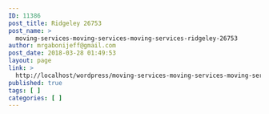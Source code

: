 ```yaml
---
ID: 11386
post_title: Ridgeley 26753
post_name: >
  moving-services-moving-services-moving-services-ridgeley-26753
author: mrgabonijeff@gmail.com
post_date: 2018-03-28 01:49:53
layout: page
link: >
  http://localhost/wordpress/moving-services-moving-services-moving-services-ridgeley-26753/
published: true
tags: [ ]
categories: [ ]
---
```

